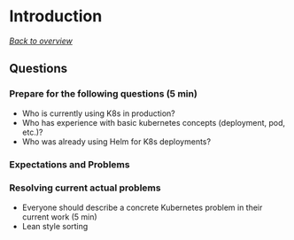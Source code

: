 # Introduction

[_Back to overview_](README.md)

## Questions

### Prepare for the following questions (5 min)

- Who is currently using K8s in production?
- Who has experience with basic kubernetes concepts (deployment, pod, etc.)?
- Who was already using Helm for K8s deployments?

### Expectations and Problems

### Resolving current actual problems

- Everyone should describe a concrete Kubernetes problem in their current work (5 min)
- Lean style sorting
